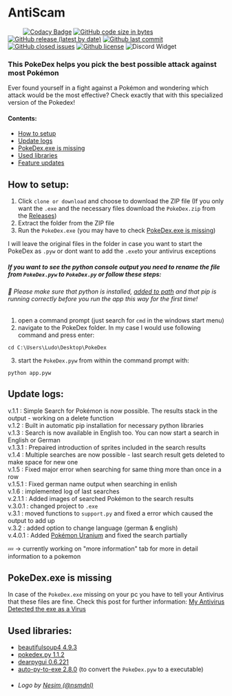 # AntiScam
&nbsp;&nbsp;&nbsp;&nbsp;&nbsp;&nbsp;&nbsp;&nbsp;
[![Codacy Badge](https://img.shields.io/codacy/grade/15b2db02581044d19df555befd7fff14)](https://github.com/infinitel8p/AntiScam)
[![GitHub code size in bytes](https://img.shields.io/github/languages/code-size/infinitel8p/AntiScam)](https://github.com/infinitel8p/AntiScam)
[![GitHub release (latest by date)](https://img.shields.io/github/v/release/infinitel8p/AntiScam)](https://github.com/infinitel8p/AntiScam/releases)
[![Github last commit](https://img.shields.io/github/last-commit/infinitel8p/AntiScam)](https://github.com/infinitel8p/AntiScam/commits/master)
[![GitHub closed issues](https://img.shields.io/github/issues-closed-raw/infinitel8p/AntiScam)](https://github.com/infinitel8p/AntiScam/issues?q=is%3Aissue+is%3Aclosed)
[![Github license](https://img.shields.io/github/license/infinitel8p/AntiScam)](https://github.com/infinitel8p/AntiScam/blob/master/LICENSE)
![Discord Widget](https://img.shields.io/discord/751084847555936408)

### This PokeDex helps you pick the best possible attack against most Pokémon
Ever found yourself in a fight against a Pokémon and wondering which attack would be the most effective? Check exactly that with this specialized version of the Pokedex!

#### Contents:
 - [How to setup](https://github.com/infinitel8p/PokeDex#how-to-setup)
 - [Update logs](https://github.com/infinitel8p/PokeDex#update-logs)
 - [PokeDex.exe is missing](https://github.com/infinitel8p/PokeDex#pokedexexe-is-missing)
 - [Used libraries](https://github.com/infinitel8p/PokeDex#used-libraries)
 - [Feature updates](https://github.com/infinitel8p/PokeDex#feature-updates)

## How to setup:

1. Click ```clone or download``` and choose to download the ZIP file (If you only want the ```.exe``` and the necessary files download the ```PokeDex.zip``` from the [Releases](https://github.com/infinitel8p/PokeDex/releases))
2. Extract the folder from the ZIP file
3. Run the ```PokeDex.exe``` (you may have to check [PokeDex.exe is missing](https://github.com/infinitel8p/PokeDex#pokedexexe-is-missing))

I will leave the original files in the folder in case you want to start the PokeDex as ```.pyw``` or dont want to add the ```.exe```to your antivirus exceptions  

##### If you want to see the python console output you need to rename the file from ```PokeDex.pyw``` to ```PokeDex.py``` or follow these steps:  
###### :snake: Please make sure that python is installed, [added to path](https://datatofish.com/add-python-to-windows-path/) and that pip is running correctly before you run the app this way for the first time!  

1. open a command prompt (just search for ```cmd``` in the windows start menu)
2. navigate to the PokeDex folder. In my case I would use following command and press enter:
```shell
cd C:\Users\Ludo\Desktop\PokeDex
```
3. start the ```PokeDex.pyw``` from within the command prompt with:
```shell
python app.pyw
```
## Update logs:
v.1.1 : Simple Search for Pokémon is now possible. The results stack in the output - working on a delete function  
v.1.2 : Built in automatic pip installation for necessary python libraries  
v.1.3 : Search is now available in English too. You can now start a search in English or German  
v.1.3.1 : Prepaired introduction of sprites included in the search results  
v.1.4 : Multiple searches are now possible - last search result gets deleted to make space for new one  
v.1.5 : Fixed major error when searching for same thing more than once in a row  
v.1.5.1 : Fixed german name output when searching in enlish  
v.1.6 : implemented log of last searches  
v.2.1.1 : Added images of searched Pokémon to the search results  
v.3.0.1 : changed project to ```.exe```  
v.3.1 : moved functions to ```support.py``` and fixed a error which caused the output to add up  
v.3.2 : added option to change language (german & english)  
v.4.0.1 : Added [Pokémon Uranium](https://pokemon-uranium.fandom.com/wiki/Main_Page) and fixed the search partially  

:zzz: → currently working on "more information" tab for more in detail information to a pokemon  

## PokeDex.exe is missing
In case of the ```PokeDex.exe``` missing on your pc you have to tell your Antivirus that these files are fine.
Check this post for further information: [My Antivirus Detected the exe as a Virus](https://github.com/pyinstaller/pyinstaller/issues/2501#issuecomment-286230354)  

## Used libraries:
- [beautifulsoup4 4.9.3](https://pypi.org/project/beautifulsoup4/)
- [pokedex.py 1.1.2](https://pypi.org/project/pokedex.py/)
- [dearpygui 0.6.221](https://pypi.org/project/dearpygui/)
- [auto-py-to-exe 2.8.0](https://pypi.org/project/auto-py-to-exe/) (to convert the ```PokeDex.pyw``` to a executable)
- ###### Logo by [Nesim (@nsmdnl)](https://github.com/nsmdnl)
